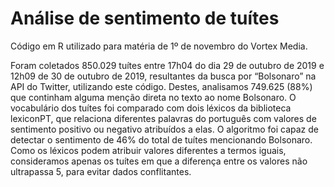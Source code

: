 # Análise de sentimento de tuítes

Código em R utilizado para matéria de 1º de novembro do Vortex Media.

Foram coletados 850.029 tuítes entre 17h04 do dia 29 de outubro de 2019 e 12h09 de 30 de outubro de 2019, resultantes da busca por “Bolsonaro” na API do Twitter, utilizando este código. Destes, analisamos 749.625 (88%) que continham alguma menção direta no texto ao nome Bolsonaro.
O vocabulário dos tuítes foi comparado com dois léxicos da biblioteca lexiconPT, que relaciona diferentes palavras do português com valores de sentimento positivo ou negativo atribuídos a elas. O algoritmo foi capaz de detectar o sentimento de 46% do total de tuítes mencionando Bolsonaro.
Como os léxicos podem atribuir valores diferentes a termos iguais, consideramos apenas os tuítes em que a diferença entre os valores não ultrapassa 5, para evitar dados conflitantes.
